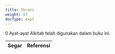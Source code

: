 ```yaml
---
title: Ibrani
weight: 57
docType: expl
---
```


0 Ayat-ayat Alkitab telah digunakan dalam buku ini.

| Segar | Referensi |
|-------|-----------|
